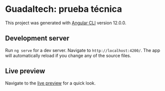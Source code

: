 # Guadaltech: prueba técnica

This project was generated with [Angular CLI](https://github.com/angular/angular-cli) version 12.0.0.

## Development server

Run `ng serve` for a dev server. Navigate to `http://localhost:4200/`. The app will automatically reload if you change any of the source files.

## Live preview

Navigate to the [live preview](https://alvaromls96.github.io/prueba-guadaltech-front) for a quick look.